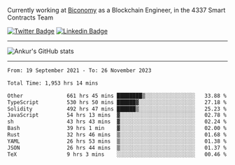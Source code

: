 Currently working at [Biconomy](https://biconomy.io/) as a Blockchain Engineer, in the 4337 Smart Contracts Team

 [![Twitter Badge](https://img.shields.io/badge/-@ankurdubey521-1ca0f1?style=flat-square&labelColor=1ca0f1&logo=twitter&logoColor=white&link=https://twitter.com/ankurdubey521)](https://twitter.com/ankurdubey521) [![Linkedin Badge](https://img.shields.io/badge/-ankurdubey521-blue?style=flat-square&logo=Linkedin&logoColor=white&link=https://www.linkedin.com/in/ankurdubey521/)](https://www.linkedin.com/in/ankurdubey521/)

<hr/>

![Ankur's GitHub stats](https://github-readme-stats.vercel.app/api?username=ankurdubey521&count_private=true&theme=radical)

<hr/>

<!--START_SECTION:waka-->

```txt
From: 19 September 2021 - To: 26 November 2023

Total Time: 1,953 hrs 14 mins

Other              661 hrs 45 mins ████████▒░░░░░░░░░░░░░░░░   33.88 %
TypeScript         530 hrs 50 mins ██████▓░░░░░░░░░░░░░░░░░░   27.18 %
Solidity           492 hrs 47 mins ██████▒░░░░░░░░░░░░░░░░░░   25.23 %
JavaScript         54 hrs 13 mins  ▓░░░░░░░░░░░░░░░░░░░░░░░░   02.78 %
sh                 43 hrs 43 mins  ▓░░░░░░░░░░░░░░░░░░░░░░░░   02.24 %
Bash               39 hrs 1 min    ▓░░░░░░░░░░░░░░░░░░░░░░░░   02.00 %
Rust               32 hrs 46 mins  ▒░░░░░░░░░░░░░░░░░░░░░░░░   01.68 %
YAML               26 hrs 53 mins  ▒░░░░░░░░░░░░░░░░░░░░░░░░   01.38 %
JSON               26 hrs 44 mins  ▒░░░░░░░░░░░░░░░░░░░░░░░░   01.37 %
TeX                9 hrs 3 mins    ░░░░░░░░░░░░░░░░░░░░░░░░░   00.46 %
```

<!--END_SECTION:waka-->
